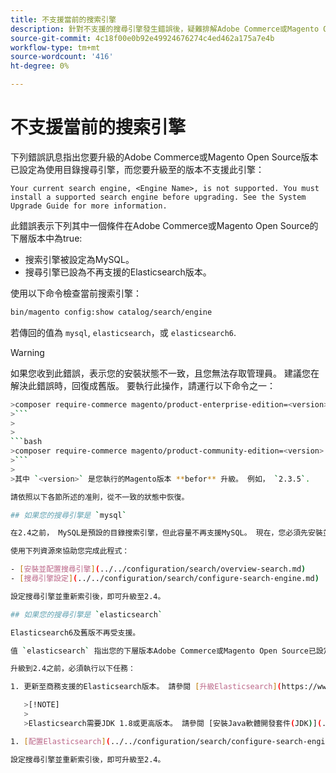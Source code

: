 ```yaml
---
title: 不支援當前的搜索引擎
description: 針對不支援的搜尋引擎發生錯誤後，疑難排解Adobe Commerce或Magento Open Source升級。
source-git-commit: 4c18f00e0b92e49924676274c4ed462a175a7e4b
workflow-type: tm+mt
source-wordcount: '416'
ht-degree: 0%

---
```



# 不支援當前的搜索引擎

下列錯誤訊息指出您要升級的Adobe Commerce或Magento Open Source版本已設定為使用目錄搜尋引擎，而您要升級至的版本不支援此引擎：

```terminal
Your current search engine, <Engine Name>, is not supported. You must install a supported search engine before upgrading. See the System Upgrade Guide for more information.
```

此錯誤表示下列其中一個條件在Adobe Commerce或Magento Open Source的下層版本中為true:

- 搜索引擎被設定為MySQL。
- 搜尋引擎已設為不再支援的Elasticsearch版本。

使用以下命令檢查當前搜索引擎：

```bash
bin/magento config:show catalog/search/engine
```

若傳回的值為 `mysql`, `elasticsearch`，或 `elasticsearch6`.

>[!WARNING]
>
>如果您收到此錯誤，表示您的安裝狀態不一致，且您無法存取管理員。 建議您在解決此錯誤時，回復成舊版。 要執行此操作，請運行以下命令之一：
>
>
```bash
>composer require-commerce magento/product-enterprise-edition=<version>
>```
>
>
```bash
>composer require-commerce magento/product-community-edition=<version>
>```
>
>其中 `<version>` 是您執行的Magento版本 **befor** 升級。 例如， `2.3.5`.

請依照以下各節所述的准則，從不一致的狀態中恢復。

## 如果您的搜尋引擎是 `mysql`

在2.4之前， MySQL是預設的目錄搜索引擎，但此容量不再支援MySQL。 現在，您必須先安裝並設定Elasticsearch或OpenSearch作為搜尋引擎，才能升級至2.4。

使用下列資源來協助您完成此程式：

- [安裝並配置搜尋引擎](../../configuration/search/overview-search.md)
- [搜尋引擎設定](../../configuration/search/configure-search-engine.md)

設定搜尋引擎並重新索引後，即可升級至2.4。

## 如果您的搜尋引擎是 `elasticsearch`

Elasticsearch6及舊版不再受支援。

值 `elasticsearch` 指出您的下層版本Adobe Commerce或Magento Open Source已設定為使用Elasticsearch2.x。不再支援此版本的Elasticsearch。

升級到2.4之前，必須執行以下任務：

1. 更新至商務支援的Elasticsearch版本。 請參閱 [升級Elasticsearch](https://www.elastic.co/guide/en/elasticsearch/reference/current/setup-upgrade.html) 有關在部署到生產環境之前備份資料、檢測潛在遷移問題和測試升級的完整說明。 視您當前的Elasticsearch版本而定，可能需要或不需要完全群集重新啟動。

   >[!NOTE]
   >
   >Elasticsearch需要JDK 1.8或更高版本。 請參閱 [安裝Java軟體開發套件(JDK)](../../installation/prerequisites/search-engine/overview.md#install-the-java-software-development-kit-jdk) 來檢查安裝的JDK版本。

1. [配置Elasticsearch](../../configuration/search/configure-search-engine.md) 和重新索引。

設定搜尋引擎並重新索引後，即可升級至2.4。

